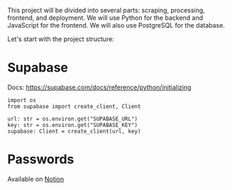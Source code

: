 This project will be divided into several parts: scraping, processing, frontend, and deployment. We will use Python for the backend and JavaScript for the frontend. We will also use PostgreSQL for the database.

Let's start with the project structure:

# Supabase
Docs: 
https://supabase.com/docs/reference/python/initializing

```
import os
from supabase import create_client, Client

url: str = os.environ.get("SUPABASE_URL")
key: str = os.environ.get("SUPABASE_KEY")
supabase: Client = create_client(url, key)
```

# Passwords
Available on [Notion](https://www.notion.so/Passwords-053d445fed0e4fa9abad3b231de19a08?pvs=4)